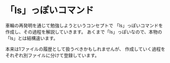 # 「ls」っぽいコマンド

車輪の再発明を通じて勉強しようというコンセプトで
「ls」っぽいコマンドを作成し、その過程を解説していきます。
あくまで「ls」っぽいなので、本物の「ls」とは結構違います。

本来は1ファイルの履歴として扱うべきかもしれませんが、
作成していく過程をそれぞれ別ファイルに分けて登録しています。
